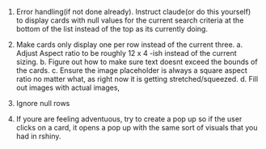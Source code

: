 1. Error handling(if not done already). Instruct claude(or do this yourself) to display cards with null values for the current search criteria at the bottom of the list instead of the top as its currently doing.

2. Make cards only display one per row instead of the current three.
    a. Adjust Aspect ratio to be roughly 12 x 4 -ish instead of the current sizing. 
    b. Figure out how to make sure text doesnt exceed the bounds of the cards.
    c. Ensure the image placeholder is always a square aspect ratio no matter what, as right now it is getting stretched/squeezed.
    d. Fill out images with actual images,
3. Ignore null rows 
4. If youre are feeling adventuous, try to create a pop up so if the user clicks on a card, it opens a pop up with the same sort of visuals that you had in rshiny.